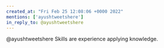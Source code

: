 ```yaml
---
created_at: "Fri Feb 25 12:08:06 +0000 2022"
mentions: ['ayushtweetshere']
in_reply_to: @ayushtweetshere
---
```


@ayushtweetshere Skills are experience applying knowledge.
